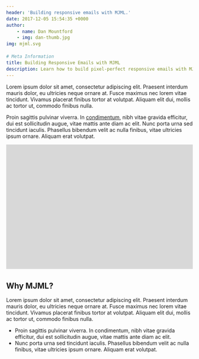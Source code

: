 ```yaml
---
header: 'Building responsive emails with MJML.'
date: 2017-12-05 15:54:35 +0000
author:
    - name: Dan Mountford
    - img: dan-thumb.jpg
img: mjml.svg

# Meta Information
title: Building Responsive Emails with MJML
description: Learn how to build pixel-perfect responsive emails with MJML.
---
```


Lorem ipsum dolor sit amet, consectetur adipiscing elit. Praesent interdum mauris dolor, eu ultricies neque ornare at. Fusce maximus nec lorem vitae tincidunt. Vivamus placerat finibus tortor at volutpat. Aliquam elit dui, mollis ac tortor ut, commodo finibus nulla.

Proin sagittis pulvinar viverra. In [condimentum](/blog/tutorials/), nibh vitae gravida efficitur, dui est sollicitudin augue, vitae mattis ante diam ac elit. Nunc porta urna sed tincidunt iaculis. Phasellus bibendum velit ac nulla finibus, vitae ultricies ipsum ornare. Aliquam erat volutpat.

![Image alt text](/assets/img/blog/blog-test-image.jpg "Image title")

## Why MJML?

Lorem ipsum dolor sit amet, consectetur adipiscing elit. Praesent interdum mauris dolor, eu ultricies neque ornare at. Fusce maximus nec lorem vitae tincidunt. Vivamus placerat finibus tortor at volutpat. Aliquam elit dui, mollis ac tortor ut, commodo finibus nulla.

* Proin sagittis pulvinar viverra. In condimentum, nibh vitae gravida
  efficitur, dui est sollicitudin augue, vitae mattis ante diam ac elit.
* Nunc porta urna sed tincidunt iaculis. Phasellus bibendum velit ac
  nulla finibus, vitae ultricies ipsum ornare. Aliquam erat volutpat.
